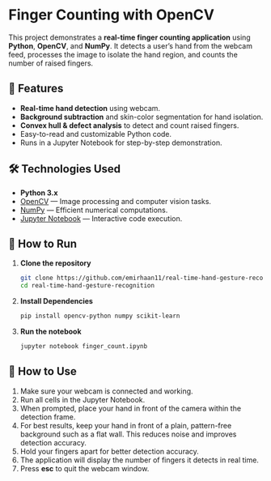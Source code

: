 # Finger Counting with OpenCV

This project demonstrates a **real-time finger counting application** using **Python**, **OpenCV**, and **NumPy**. It detects a user’s hand from the webcam feed, processes the image to isolate the hand region, and counts the number of raised fingers.

## 📌 Features
- **Real-time hand detection** using webcam.
- **Background subtraction** and skin-color segmentation for hand isolation.
- **Convex hull & defect analysis** to detect and count raised fingers.
- Easy-to-read and customizable Python code.
- Runs in a Jupyter Notebook for step-by-step demonstration.

## 🛠️ Technologies Used
- **Python 3.x**
- [OpenCV](https://opencv.org/) — Image processing and computer vision tasks.
- [NumPy](https://numpy.org/) — Efficient numerical computations.
- [Jupyter Notebook](https://jupyter.org/) — Interactive code execution.

## 🚀 How to Run
1. **Clone the repository**
   ```bash
   git clone https://github.com/emirhaan11/real-time-hand-gesture-recognition
   cd real-time-hand-gesture-recognition

2. **Install Dependencies**
   ```bash
   pip install opencv-python numpy scikit-learn

2. **Run the notebook**
   ```bash
   jupyter notebook finger_count.ipynb

 ## 📖 How to Use
 1. Make sure your webcam is connected and working.
 2. Run all cells in the Jupyter Notebook.
 3. When prompted, place your hand in front of the camera within the detection frame.
 4. For best results, keep your hand in front of a plain, pattern-free background such as a flat wall. This reduces noise and improves detection accuracy.
 5. Hold your fingers apart for better detection accuracy.
 6. The application will display the number of fingers it detects in real time.
 7. Press **esc** to quit the webcam window.
 




